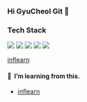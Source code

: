 ### Hi GyuCheol Git 👋

<!--
**kgc0120/kgc0120** is a ✨ _special_ ✨ repository because its `README.md` (this file) appears on your GitHub profile.

Here are some ideas to get you started:

- 🔭 I’m currently working on ...
- 🌱 I’m currently learning ...
- 👯 I’m looking to collaborate on ...
- 🤔 I’m looking for help with ...
- 💬 Ask me about ...
- 📫 How to reach me: ...
- 😄 Pronouns: ...
- ⚡ Fun fact: ...
-->

### Tech Stack
<!-- <a href="[연결할 링크]" target="_blank"><img src="https://img.shields.io/badge/[쓰고 싶은 텍스트]-[컬러 코드]?style=flat-square&logo=[브랜드 이름]&logoColor=white"/></a> -->
<!-- https://simpleicons.org/?q=ORACL 기술 스택 아이콘 사이트-->
<a href="" target="_blank"><img src="https://img.shields.io/badge/Java-007396?style=flat-square&logo=Java&logoColor=white"/></a>
<a href="" target="_blank"><img src="https://img.shields.io/badge/SpringBoot-6DB33F?style=flat-square&logo=SpringBoot&logoColor=white"/></a>
<a href="" target="_blank"><img src="https://img.shields.io/badge/Javascript-F7DF1E?style=flat-square&logo=Javascript&logoColor=white"/></a>
<a href="" target="_blank"><img src="https://img.shields.io/badge/MySQL-4479A1?style=flat-square&logo=MySQL&logoColor=white"/></a>
<a href="" target="_blank"><img src="https://img.shields.io/badge/Oracle-F80000?style=flat-square&logo=Oracle&logoColor=white"/></a>

<a href="https://www.naver.com">inflearn</a>
<!-- [![Top Langs](https://github-readme-stats.vercel.app/api/top-langs/?username=anuraghazra)](https://github.com/anuraghazra/github-readme-stats)

<a href="https://github.com/anuraghazra/github-readme-stats">
  <img align="center" src="https://github-readme-stats.vercel.app/api/pin/?username=anuraghazra&repo=github-readme-stats" />
</a>
<a href="https://github.com/anuraghazra/convoychat">
  <img align="center" src="https://github-readme-stats.vercel.app/api/pin/?username=anuraghazra&repo=convoychat" />
</a> -->

#### 🌱&nbsp;&nbsp;I’m learning from this.
- [inflearn](https://github.com/kgc0120/inflearn/inflearn.md)
